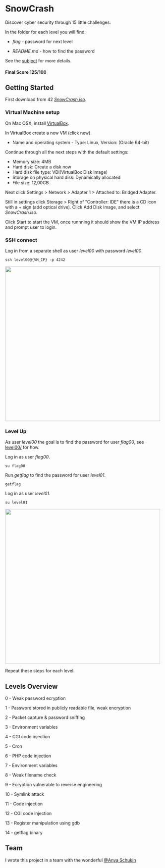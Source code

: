 # SnowCrash

Discover cyber security through 15 little challenges.

In the folder for each level you will find:

* *flag* - password for next level

* *README.md* - how to find the password

See the [subject](https://github.com/dfinnis/SnowCrash/blob/master/subject.pdf) for more details.

#### Final Score 125/100


## Getting Started

First download from 42 [*SnowCrash.iso*](https://projects.intra.42.fr/uploads/document/document/2831/SnowCrash.iso).

### Virtual Machine setup

On Mac OSX, install [VirtualBox](https://www.virtualbox.org/).

In VirtualBox create a new VM (click new).

* Name and operating system - Type: Linux, Version: (Oracle 64-bit)

Continue through all the next steps with the default settings:

* Memory size: 4MB
* Hard disk: Create a disk now
* Hard disk file type: VDI(VirtualBox Disk Image)
* Storage on physical hard disk: Dynamically allocated
* File size: 12,00GB

Next click Settings > Network > Adapter 1 > Attached to: Bridged Adapter.

Still in settings click Storage > Right of "Controller: IDE" there is a CD icon with a + sign (add optical drive).
Click Add Disk Image, and select *SnowCrash.iso*.

Click Start to start the VM, once runnning it should show the VM IP address and prompt user to login.

### SSH connect

Log in from a separate shell as user *level00* with password *level00*.

```ssh level00@{VM_IP} -p 4242```

<img src="https://github.com/dfinnis/SnowCrash/blob/master/img/ssh.png" width="500">

### Level Up

As user *level00* the goal is to find the password for user *flag00*, see [level00/](https://github.com/dfinnis/SnowCrash/tree/master/level00) for how.

Log in as user *flag00*.

```su flag00```

Run *getflag* to find the password for user *level01*.

```getflag```

Log in as user *level01*.

```su level01```

<img src="https://github.com/dfinnis/SnowCrash/blob/master/img/su.png" width="500">

Repeat these steps for each level.


## Levels Overview

0 - Weak password ecryption

1 - Password stored in publicly readable file, weak encryption

2 - Packet capture & password sniffing

3 - Environment variables

4 - CGI code injection

5 - Cron

6 - PHP code injection

7 - Environment variables

8 - Weak filename check

9 - Ecryption vulnerable to reverse engineering

10 - Symlink attack

11 - Code injection

12 - CGI code injection

13 - Register manipulation using gdb

14 - getflag binary


## Team

I wrote this project in a team with the wonderful [@Anya Schukin](https://github.com/anyashuka)
